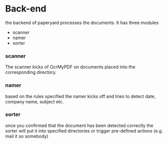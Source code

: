 # Back-end

the backend of paperyard processes the documents. It has three modules

* scanner
* namer
* sorter

### scanner

The scanner kicks of OcrMyPDF on documents placed into the corresponding directory.

### namer

based on the rules specified the namer kicks off and tries to detect date, company name, subject etc.

### sorter


once you confirmed that the document has been detected correctly the sorter will put it into specified directories or trigger pre-defined actions (e.g. mail it so somebody)
